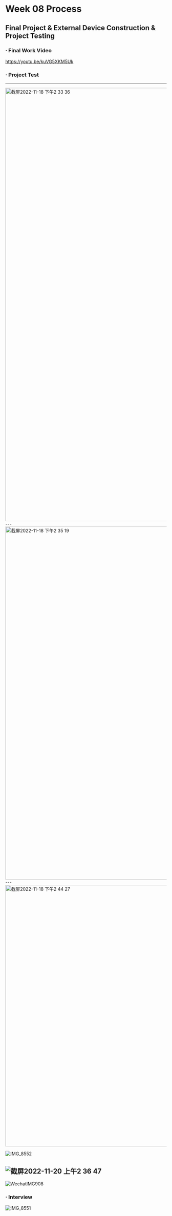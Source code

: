 # Week 08 Process
## Final Project & External Device Construction & Project Testing

### · Final Work Video

https://youtu.be/kuVG5XKM5Uk

### · Project Test

---
<img width="1354" alt="截屏2022-11-18 下午2 33 36" src="https://user-images.githubusercontent.com/92034503/203694514-97d827d5-804c-44e9-bd3b-68b522e04f1e.png">
---
<img width="1103" alt="截屏2022-11-18 下午2 35 19" src="https://user-images.githubusercontent.com/92034503/203694520-aa091dfd-9ee3-48f8-a98a-c521a7c4254f.png">
---
<img width="817" alt="截屏2022-11-18 下午2 44 27" src="https://user-images.githubusercontent.com/92034503/203694532-f851232b-7474-4f42-a43f-d4cdaf909a9c.png">

![IMG_8552](https://user-images.githubusercontent.com/92034503/203696361-3f4a654b-6c61-4aba-81e6-5d5e2171b628.jpg)



![截屏2022-11-20 上午2 36 47](https://user-images.githubusercontent.com/92034503/203694588-83b34a8e-cc67-4ab7-a8a6-67075d6beedf.png)
---

![WechatIMG908](https://user-images.githubusercontent.com/92034503/203695793-15b41ecd-920c-4a15-96b4-a8c10ff8d361.jpeg)


### · Interview

![IMG_8551](https://user-images.githubusercontent.com/92034503/203694600-e23455a9-6f6a-451d-a23f-62514645b0ae.jpg)



